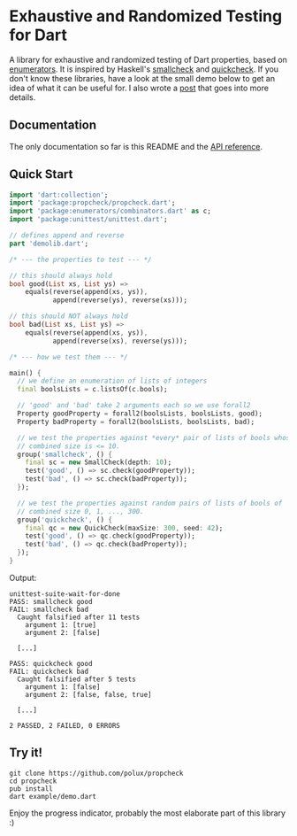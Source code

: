 # Exhaustive and Randomized Testing for Dart

A library for exhaustive and randomized testing of Dart properties, based on
[enumerators](http://pub.dartlang.org/packages/enumerators). It is inspired by
Haskell's [smallcheck](http://hackage.haskell.org/package/smallcheck) and
[quickcheck](http://hackage.haskell.org/package/QuickCheck). If you don't know
these libraries, have a look at the small demo below to get an idea of what it
can be useful for. I also wrote a
[post](https://plus.google.com/u/0/110708326411316526253/posts/NVQj6zJWzap)
that goes into more details.

## Documentation

The only documentation so far is this README and the [API reference](http://polux.github.io/propcheck/continuous/propcheck.html).

## Quick Start

```dart
import 'dart:collection';
import 'package:propcheck/propcheck.dart';
import 'package:enumerators/combinators.dart' as c;
import 'package:unittest/unittest.dart';

// defines append and reverse
part 'demolib.dart';

/* --- the properties to test --- */

// this should always hold
bool good(List xs, List ys) =>
    equals(reverse(append(xs, ys)),
           append(reverse(ys), reverse(xs)));

// this should NOT always hold
bool bad(List xs, List ys) =>
    equals(reverse(append(xs, ys)),
           append(reverse(xs), reverse(ys)));

/* --- how we test them --- */

main() {
  // we define an enumeration of lists of integers
  final boolsLists = c.listsOf(c.bools);

  // 'good' and 'bad' take 2 arguments each so we use forall2
  Property goodProperty = forall2(boolsLists, boolsLists, good);
  Property badProperty = forall2(boolsLists, boolsLists, bad);

  // we test the properties against *every* pair of lists of bools whose
  // combined size is <= 10.
  group('smallcheck', () {
    final sc = new SmallCheck(depth: 10);
    test('good', () => sc.check(goodProperty));
    test('bad', () => sc.check(badProperty));
  });

  // we test the properties against random pairs of lists of bools of
  // combined size 0, 1, ..., 300.
  group('quickcheck', () {
    final qc = new QuickCheck(maxSize: 300, seed: 42);
    test('good', () => qc.check(goodProperty));
    test('bad', () => qc.check(badProperty));
  });
}
```

Output:

```
unittest-suite-wait-for-done
PASS: smallcheck good
FAIL: smallcheck bad
  Caught falsified after 11 tests
    argument 1: [true]
    argument 2: [false]
  
  [...]
  
PASS: quickcheck good
FAIL: quickcheck bad
  Caught falsified after 5 tests
    argument 1: [false]
    argument 2: [false, false, true]
  
  [...]

2 PASSED, 2 FAILED, 0 ERRORS
```

## Try it!

```
git clone https://github.com/polux/propcheck
cd propcheck
pub install
dart example/demo.dart
```

Enjoy the progress indicator, probably the most elaborate part of this 
library :)
